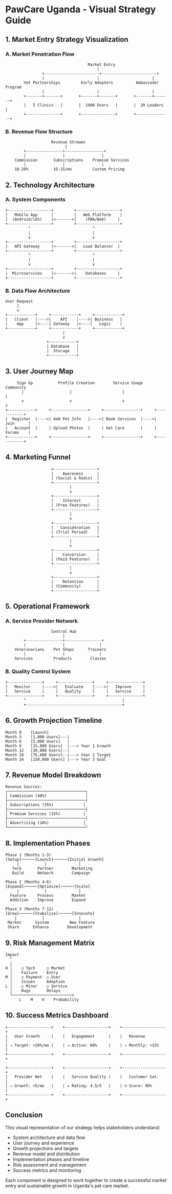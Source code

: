 # PawCare Uganda - Visual Strategy Guide

## 1. Market Entry Strategy Visualization

### A. Market Penetration Flow

```
                                    Market Entry
                                        |
                +------------------------+------------------------+
                |                       |                       |
        Vet Partnerships         Early Adopters          Ambassador Program
                |                       |                       |
        +-------+-------+       +-------+-------+       +-------+-------+
        |   5 Clinics   |       |  1000 Users   |       |  20 Leaders   |
        +---------------+       +---------------+       +---------------+
```

### B. Revenue Flow Structure

```
                    Revenue Streams
                          |
        +----------------+-----------------+
        |                |                |
    Commission       Subscriptions    Premium Services
        |                |                |
    10-20%           $5-15/mo         Custom Pricing
```

## 2. Technology Architecture

### A. System Components

```
+-------------------+         +-------------------+
|   Mobile App      |         |   Web Platform    |
|  (Android/iOS)    |<------->|    (PWA/Web)     |
+-------------------+         +-------------------+
          ^                           ^
          |                           |
          v                           v
+-------------------+         +-------------------+
|   API Gateway     |<------->|   Load Balancer  |
+-------------------+         +-------------------+
          ^                           ^
          |                           |
          v                           v
+-------------------+         +-------------------+
|  Microservices    |<------->|    Databases     |
+-------------------+         +-------------------+
```

### B. Data Flow Architecture

```
User Request
     |
     v
+------------+     +------------+     +------------+
|   Client   |---->|    API    |---->| Business   |
|    App     |<----| Gateway   |<----|   Logic    |
+------------+     +------------+     +------------+
                         |
                         v
                  +------------+
                  | Database   |
                  |  Storage   |
                  +------------+
```

## 3. User Journey Map

```
     Sign Up           Profile Creation        Service Usage         Community
       |                    |                      |                    |
       v                    v                      v                    v
+------------+     +----------------+     +----------------+     +------------+
|  Register  |---->| Add Pet Info   |---->| Book Services  |---->|  Join      |
|   Account  |     | Upload Photos  |     | Get Care       |     |  Forums    |
+------------+     +----------------+     +----------------+     +------------+
```

## 4. Marketing Funnel

```
                    +-------------------+
                    |    Awareness      |
                    | (Social & Radio)  |
                    +-------------------+
                            |
                            v
                    +-------------------+
                    |    Interest       |
                    | (Free Features)   |
                    +-------------------+
                            |
                            v
                    +-------------------+
                    |   Consideration   |
                    | (Trial Period)    |
                    +-------------------+
                            |
                            v
                    +-------------------+
                    |    Conversion     |
                    | (Paid Features)   |
                    +-------------------+
                            |
                            v
                    +-------------------+
                    |    Retention      |
                    | (Community)       |
                    +-------------------+
```

## 5. Operational Framework

### A. Service Provider Network

```
                    Central Hub
                         |
        +----------------+----------------+
        |                |               |
    Veterinarians    Pet Shops      Trainers
        |                |               |
    Services         Products        Classes
```

### B. Quality Control System

```
+---------------+     +---------------+     +---------------+
|   Monitor     |---->|   Evaluate    |---->|   Improve     |
|   Service     |     |   Quality     |     |   Service     |
+---------------+     +---------------+     +---------------+
        ^                                          |
        +------------------------------------------+
```

## 6. Growth Projection Timeline

```
Month 0    [Launch]
Month 3    [1,000 Users]---|
Month 6    [5,000 Users]   |
Month 9    [15,000 Users]  |---> Year 1 Growth
Month 12   [30,000 Users]--|
Month 18   [75,000 Users]--|---> Year 2 Target
Month 24   [150,000 Users] |---> Year 3 Goal
```

## 7. Revenue Model Breakdown

```
Revenue Sources:
┌──────────────────────────────────┐
│ Commission (40%)                 │
├──────────────────────────────────┤
│ Subscriptions (35%)             │
├──────────────────────────────────┤
│ Premium Services (15%)          │
├──────────────────────────────────┤
│ Advertising (10%)               │
└──────────────────────────────────┘
```

## 8. Implementation Phases

```
Phase 1 (Months 1-3)
[Setup]──────[Launch]──────[Initial Growth]
     |           |              |
   Tech       Partner        Marketing
   Build      Network        Campaign

Phase 2 (Months 4-6)
[Expand]──────[Optimize]──────[Scale]
     |           |              |
  Feature     Process        Market
  Addition    Improve        Expand

Phase 3 (Months 7-12)
[Grow]──────[Stabilize]──────[Innovate]
    |           |               |
 Market      System         New Feature
 Share      Enhance        Development
```

## 9. Risk Management Matrix

```
Impact
  ^
  │
H │    ○ Tech     ○ Market
  │    Failure    Entry
M │    ○ Payment  ○ User
  │    Issues     Adoption
L │    ○ Minor    ○ Service
  │    Bugs       Delays
  └──────────────────────────>
      L    M    H    Probability
```

## 10. Success Metrics Dashboard

```
+-------------------+    +-------------------+    +-------------------+
|   User Growth     |    |   Engagement      |    |   Revenue         |
| ↗ Target: +20%/mo |    | → Active: 60%     |    | ↗ Monthly: +15%   |
+-------------------+    +-------------------+    +-------------------+

+-------------------+    +-------------------+    +-------------------+
|   Provider Net    |    |   Service Quality |    |   Customer Sat.   |
| ↗ Growth: +5/mo   |    | ★ Rating: 4.5/5   |    | ☺ Score: 90%      |
+-------------------+    +-------------------+    +-------------------+
```

## Conclusion

This visual representation of our strategy helps stakeholders understand:
- System architecture and data flow
- User journey and experience
- Growth projections and targets
- Revenue model and distribution
- Implementation phases and timeline
- Risk assessment and management
- Success metrics and monitoring

Each component is designed to work together to create a successful market entry and sustainable growth in Uganda's pet care market. 